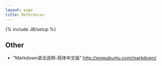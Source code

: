 ```yaml
---
layout: page
title: References
---
```

{% include JB/setup %}


## Other
* "Markdown语法说明-简体中文版":http://wowubuntu.com/markdown/

<br /><br /><br /><br /><br /><br />
<br /><br /><br /><br /><br /><br />
<br /><br /><br /><br /><br /><br />
<br /><br /><br /><br /><br /><br />
<br /><br /><br /><br /><br /><br />
<br /><br /><br /><br /><br /><br />
<br /><br /><br /><br /><br /><br />